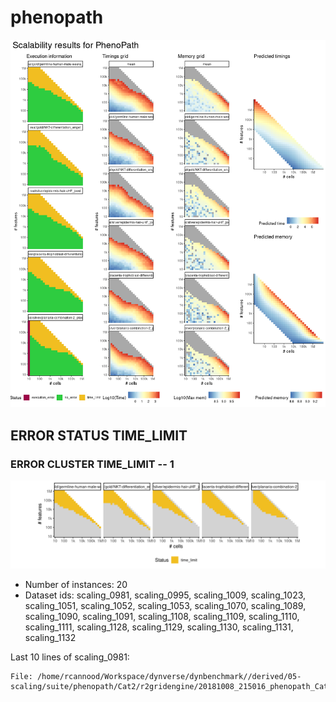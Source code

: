 # phenopath
![Overview](phenopath.png)

## ERROR STATUS TIME_LIMIT

### ERROR CLUSTER TIME_LIMIT -- 1
![Cluster plot](error_class_plots/phenopath_time_limit_1.png)

 * Number of instances: 20
 * Dataset ids: scaling_0981, scaling_0995, scaling_1009, scaling_1023, scaling_1051, scaling_1052, scaling_1053, scaling_1070, scaling_1089, scaling_1090, scaling_1091, scaling_1108, scaling_1109, scaling_1110, scaling_1111, scaling_1128, scaling_1129, scaling_1130, scaling_1131, scaling_1132

Last 10 lines of scaling_0981:
```
File: /home/rcannood/Workspace/dynverse/dynbenchmark//derived/05-scaling/suite/phenopath/Cat2/r2gridengine/20181008_215016_phenopath_Cat2_IR8bktr6D3/log/log.301.e.txt
```


